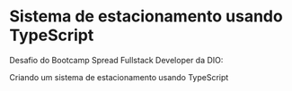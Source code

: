 # Sistema de estacionamento usando TypeScript 

Desafio do Bootcamp Spread Fullstack Developer da DIO: 

Criando um sistema de estacionamento usando TypeScript
